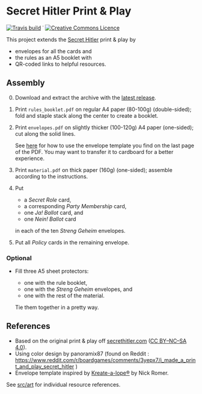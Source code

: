 # Secret Hitler Print & Play

[![Travis build](https://travis-ci.org/reitzig/secret-hitler-extended.svg?branch=master)](https://travis-ci.org/reitzig/secret-hitler-extended#)
 ˙ 
<a rel="license" href="http://creativecommons.org/licenses/by-nc-sa/4.0/"><img alt="Creative Commons Licence" style="border-width:0" src="https://i.creativecommons.org/l/by-nc-sa/4.0/80x15.png" /></a>

This project extends the
  [Secret Hitler](https://www.secrethitler.com/)
print & play by

 - envelopes for all the cards and
 - the rules as an A5 booklet with
 - QR-coded links to helpful resources.

## Assembly

 0. Download and extract the archive with the 
      [latest release](https://github.com/reitzig/secret-hitler-extended/releases/latest).

 1. Print `rules_booklet.pdf` on regular A4 paper (80-100g) (double-sided);
    fold and staple stack along the center to create a booklet.

 2. Print `envelopes.pdf` on slightly thicker (100-120g) A4 paper (one-sided);
    cut along the solid lines.
    
    See
      [here](https://youtu.be/IHMBBFw-pK4?t=40)
    for how to use the envelope template you find on the last page of the PDF.
    You may want to transfer it to cardboard for a better experience.

 3. Print `material.pdf` on thick paper (160g) (one-sided);
    assemble according to the instructions.
    
 4. Put
 
     - a _Secret Role_ card,
     - a corresponding _Party Membership_ card, 
     - one _Ja! Ballot_ card, and 
     - one _Nein! Ballot_ card
        
    in each of the ten _Streng Geheim_ envelopes.
    
 5. Put all _Policy_ cards in the remaining envelope.
 
### Optional

 - Fill three A5 sheet protectors:
 
    - one with the rule booklet,
    - one with the _Streng Geheim_ envelopes, and
    - one with the rest of the material.
    
   Tie them together in a pretty way.
 
 <!-- TODO: wrapper -->
 
 
## References
 
 - Based on the original print & play off 
     [secrethitler.com](https://www.secrethitler.com/)
   ([CC BY–NC–SA 4.0](https://creativecommons.org/licenses/by-nc-sa/4.0/)).
 - Using color design by panoramix87 (found on Reddit : https://www.reddit.com/r/boardgames/comments/3yepx7/i_made_a_print_and_play_secret_hitler )
 - Envelope template inspired by 
     [Kreate-a-lope®](https://www.kickstarter.com/projects/388011235/kreate-a-lope-the-fastest-envelope-maker-on-the-pl)
   by Nick Romer.
   
See [src/art](./src/art/) for individual resource references.

